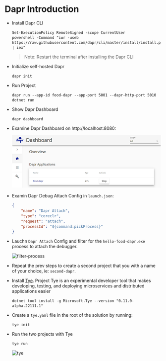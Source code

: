 # Dapr Introduction

- Install Dapr CLI

    ```
    Set-ExecutionPolicy RemoteSigned -scope CurrentUser
    powershell -Command "iwr -useb https://raw.githubusercontent.com/dapr/cli/master/install/install.ps1 | iex"
    ```

    >Note: Restart the terminal after installing the Dapr CLI

- Initialize self-hosted Dapr

    ```
    dapr init
    ```

- Run Project

    ```
    dapr run --app-id food-dapr --app-port 5001 --dapr-http-port 5010 dotnet run
    ```

- Show Dapr Dashboard

    ```
    dapr dashboard
    ``` 

- Examine Dapr Dashboard on http://localhost:8080:

    ![dapr-dashboard](_images/dapr-dashboard.png)

- Examin Dapr Debug Attach Config in `launch.json`:

    ```json
    {
        "name": "Dapr Attach",
        "type": "coreclr",
        "request": "attach",
        "processId": "${command:pickProcess}"
    }
    ```

- Lauchn `Dapr Attach` Config and filter for the `hello-food-dapr.exe` process to attach the debugger.

    ![filter-process](_images/filter-process.png)

- Repeat the prev steps to create a second project that you with a name of your choice, ie: `second-dapr`.

- Install [Tye](https://github.com/dotnet/tye/). Project Tye is an experimental developer tool that makes developing, testing, and deploying microservices and distributed applications easier

    ```
    dotnet tool install -g Microsoft.Tye --version "0.11.0-alpha.22111.1"
    ```

- Create a `tye.yaml` file in the root of the solution by running:

    ```    
    tye init
    ```

- Run the two projects with Tye

    ```
    tye run
    ```    

    ![tye](_images/tye.png)